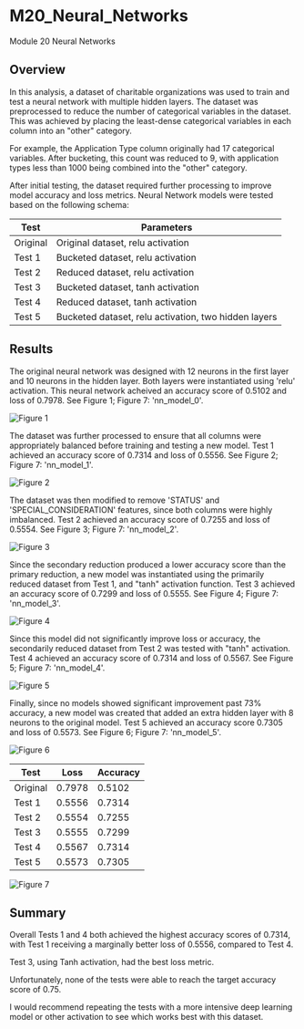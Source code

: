 # M20_Neural_Networks
Module 20 Neural Networks

## Overview

In this analysis, a dataset of charitable organizations was used to train and test a neural network with multiple hidden layers. The dataset was preprocessed to reduce the number of categorical variables in the dataset. This was achieved by placing the least-dense categorical variables in each column into an "other" category.

For example, the Application Type column originally had 17 categorical variables. After bucketing, this count was reduced to 9, with application types less than 1000 being combined into the "other" category. 

After initial testing, the dataset required further processing to improve model accuracy and loss metrics. Neural Network models were tested based on the following schema: 

|Test|Parameters|
|---|-----------|
|Original|Original dataset, relu activation|
|Test 1|Bucketed dataset, relu activation|
|Test 2|Reduced dataset, relu activation|
|Test 3|Bucketed dataset, tanh activation|
|Test 4|Reduced dataset, tanh activation|
|Test 5|Bucketed dataset, relu activation, two hidden layers|


## Results

The original neural network was designed with 12 neurons in the first layer and 10 neurons in the hidden layer. Both layers were instantiated using 'relu' activation. This neural network acheived an accuracy score of 0.5102 and loss of 0.7978. See Figure 1; Figure 7: 'nn_model_0'.

![Figure 1]('./challenge/analysis/Neural_Network_Model_Loss_Accuracy.png')

The dataset was further processed to ensure that all columns were appropriately balanced before training and testing a new model. Test 1 achieved an accuracy score of 0.7314 and loss of 0.5556. See Figure 2; Figure 7: 'nn_model_1'.

![Figure 2]('/challenge/analysis/Optimized_Neural_Network_Model_1H_Test_1_evaluation_graph.png')


The dataset was then modified to remove 'STATUS' and 'SPECIAL_CONSIDERATION' features, since both columns were highly imbalanced. Test 2 achieved an accuracy score of 0.7255 and loss of 0.5554. See Figure 3; Figure 7: 'nn_model_2'.

![Figure 3]('/challenge/analysis/Optimized_Reduced_Neural_Network_Model_1H_Test_2_evaluation_graph.png')

Since the secondary reduction produced a lower accuracy score than the primary reduction, a new model was instantiated using the primarily reduced dataset from Test 1, and "tanh" activation function. Test 3 achieved an accuracy score of 0.7299 and loss of 0.5555. See Figure 4; Figure 7: 'nn_model_3'.


![Figure 4]('/challenge/analysis/Optimized_Tanh_Neural_Network_Model_1H_Test_3_evaluation_graph.png')

Since this model did not significantly improve loss or accuracy, the secondarily reduced dataset from Test 2 was tested with "tanh" activation. Test 4 achieved an accuracy score of 0.7314 and loss of 0.5567. See Figure 5; Figure 7: 'nn_model_4'.

![Figure 5]('/challenge/analysis/Optimized_Tanh_Reduced_Neural_Network_Model_1H_Test_4_evaluation_graph.png')

Finally, since no models showed significant improvement past 73% accuracy, a new model was created that added an extra hidden layer with 8 neurons to the original model. Test 5 achieved an accuracy score 0.7305 and loss of 0.5573. See Figure 6; Figure 7: 'nn_model_5'.

![Figure 6]('/challenge/analysis/Optimized_Neural_Network_Model_2H_Test_5_evaluation_graph.png')



|Test|Loss|Accuracy|
|----|--------|----|
|Original|0.7978|0.5102|
|Test 1|0.5556|0.7314|
|Test 2|0.5554|0.7255|
|Test 3|0.5555|0.7299|
|Test 4|0.5567|0.7314|
|Test 5|0.5573|0.7305|
![Figure 7]('/challenge/analysis/Loss_Accuracy_Tests.png')
## Summary 

Overall Tests 1 and 4 both achieved the highest accuracy scores of 0.7314, with Test 1 receiving a marginally better loss of 0.5556, compared to Test 4. 

Test 3, using Tanh activation, had the best loss metric.

Unfortunately, none of the tests were able to reach the target accuracy score of 0.75.

I would recommend repeating the tests with a more intensive deep learning model or other activation to see which works best with this dataset. 
